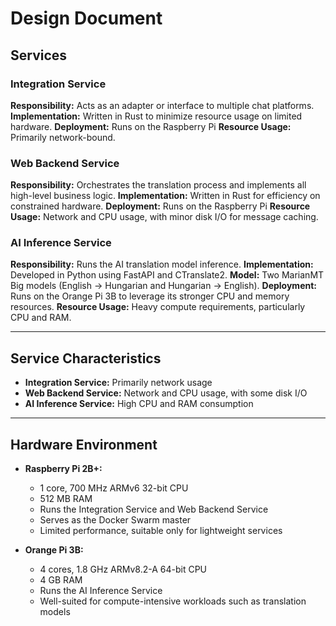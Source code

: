 # Design Document

## Services

### Integration Service

**Responsibility:** Acts as an adapter or interface to multiple chat platforms.
**Implementation:** Written in Rust to minimize resource usage on limited hardware.
**Deployment:** Runs on the Raspberry Pi
**Resource Usage:** Primarily network-bound.

### Web Backend Service

**Responsibility:** Orchestrates the translation process and implements all high-level business logic.
**Implementation:** Written in Rust for efficiency on constrained hardware.
**Deployment:** Runs on the Raspberry Pi
**Resource Usage:** Network and CPU usage, with minor disk I/O for message caching.

### AI Inference Service

**Responsibility:** Runs the AI translation model inference.
**Implementation:** Developed in Python using FastAPI and CTranslate2.
**Model:** Two MarianMT Big models (English → Hungarian and Hungarian → English).
**Deployment:** Runs on the Orange Pi 3B to leverage its stronger CPU and memory resources.
**Resource Usage:** Heavy compute requirements, particularly CPU and RAM.

---

## Service Characteristics

* **Integration Service:** Primarily network usage
* **Web Backend Service:** Network and CPU usage, with some disk I/O
* **AI Inference Service:** High CPU and RAM consumption

---

## Hardware Environment

* **Raspberry Pi 2B+:**

  * 1 core, 700 MHz ARMv6 32-bit CPU
  * 512 MB RAM
  * Runs the Integration Service and Web Backend Service
  * Serves as the Docker Swarm master
  * Limited performance, suitable only for lightweight services

* **Orange Pi 3B:**

  * 4 cores, 1.8 GHz ARMv8.2-A 64-bit CPU
  * 4 GB RAM
  * Runs the AI Inference Service
  * Well-suited for compute-intensive workloads such as translation models
